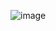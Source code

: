![image](https://github.com/ayushsgit/HTML-and-CSS-learnings/assets/115374687/3b7b1806-c96d-4769-b79d-4576903774f1,width="30%")
